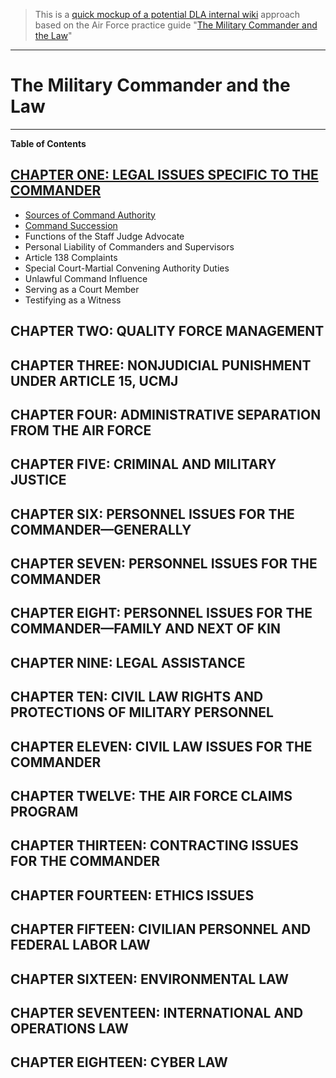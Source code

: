 > This is a [quick mockup of a potential DLA internal wiki](https://defenselogisticsagency.github.io/DLA-Wiki-Approach) approach based on the Air Force practice guide "[The Military Commander and the Law](http://www.holloman.af.mil/Portals/101/documents/JA%20Documents/References/MCL%202016%20web.pdf?ver=2016-11-28-145828-903)"

---------

# The Military Commander and the Law
-------

**Table of Contents**

## [CHAPTER ONE: LEGAL ISSUES SPECIFIC TO THE COMMANDER](https://defenselogisticsagency.github.io/DLA-Wiki-Approach/CHAPTER_ONE-LEGAL_ISSUES_SPECIFIC_TO_THE_COMMANDER.html#command-succession)

* [Sources of Command Authority](https://defenselogisticsagency.github.io/DLA-Wiki-Approach/CHAPTER_ONE-LEGAL_ISSUES_SPECIFIC_TO_THE_COMMANDER.html#sources-of-command-authority)
* [Command Succession](https://defenselogisticsagency.github.io/DLA-Wiki-Approach/CHAPTER_ONE-LEGAL_ISSUES_SPECIFIC_TO_THE_COMMANDER.html#command-succession)
* Functions of the Staff Judge Advocate
* Personal Liability of Commanders and Supervisors
* Article 138 Complaints
* Special Court-Martial Convening Authority Duties
* Unlawful Command Influence
* Serving as a Court Member 
* Testifying as a Witness

## CHAPTER TWO: QUALITY FORCE MANAGEMENT

## CHAPTER THREE: NONJUDICIAL PUNISHMENT UNDER ARTICLE 15, UCMJ

## CHAPTER FOUR: ADMINISTRATIVE SEPARATION FROM THE AIR FORCE

## CHAPTER FIVE: CRIMINAL AND MILITARY JUSTICE

## CHAPTER SIX: PERSONNEL ISSUES FOR THE COMMANDER—GENERALLY

## CHAPTER SEVEN: PERSONNEL ISSUES FOR THE COMMANDER

## CHAPTER EIGHT: PERSONNEL ISSUES FOR THE COMMANDER—FAMILY AND NEXT OF KIN

## CHAPTER NINE: LEGAL ASSISTANCE

## CHAPTER TEN: CIVIL LAW RIGHTS AND PROTECTIONS OF MILITARY PERSONNEL

## CHAPTER ELEVEN: CIVIL LAW ISSUES FOR THE COMMANDER

## CHAPTER TWELVE: THE AIR FORCE CLAIMS PROGRAM

## CHAPTER THIRTEEN: CONTRACTING ISSUES FOR THE COMMANDER

## CHAPTER FOURTEEN: ETHICS ISSUES

## CHAPTER FIFTEEN: CIVILIAN PERSONNEL AND FEDERAL LABOR LAW

## CHAPTER SIXTEEN: ENVIRONMENTAL LAW

## CHAPTER SEVENTEEN: INTERNATIONAL AND OPERATIONS LAW

## CHAPTER EIGHTEEN: CYBER LAW
